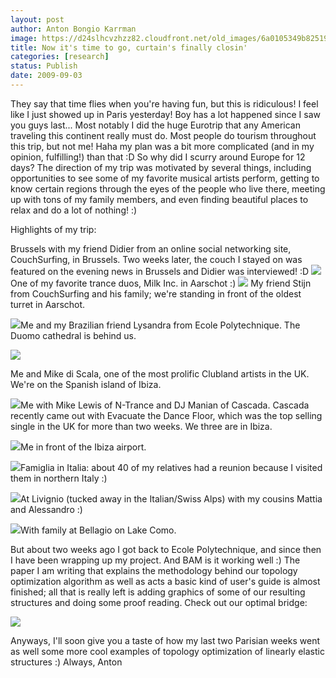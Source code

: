 ```yaml
---
layout: post
author: Anton Bongio Karrman
image: https://d24slhcvzhzz82.cloudfront.net/old_images/6a0105349b8251970b0120a59562d5970c-320wi.jpg
title: Now it's time to go, curtain's finally closin'
categories: [research]
status: Publish
date: 2009-09-03
---
```



They say that time flies when you're having fun, but this is ridiculous! I feel like I just showed up in Paris yesterday!
Boy
has a lot happened since I saw you guys last... Most notably I did the
huge Eurotrip that any American traveling this continent really must
do. Most people do tourism throughout this trip, but not me! Haha my
plan was a bit more complicated (and in my opinion, fulfilling!) than
that :D
So why did I scurry around Europe for 12 days? The
direction of my trip was motivated by several things, including
opportunities to see some of my favorite musical artists perform,
getting to know certain regions through the eyes of the people who live
there, meeting up with tons of my family members, and even finding beautiful places to relax and do a lot of nothing! :) 

Highlights of my trip:

Brussels with my friend Didier from an online social networking site, CouchSurfing, in Brussels. Two weeks later, the couch I stayed on was featured on the evening news in Brussels and Didier was interviewed! :D
![](https://d24slhcvzhzz82.cloudfront.net/old_images/6a0105349b8251970b0120a595646f970c-320wi.jpg)
One of my favorite trance duos, Milk Inc. in Aarschot :)
![](https://d24slhcvzhzz82.cloudfront.net/old_images/6a0105349b8251970b0120a5956952970c-320wi.jpg)
My friend Stijn from CouchSurfing and his family; we're standing in front of the oldest turret in Aarschot.

![](https://d24slhcvzhzz82.cloudfront.net/old_images/6a0105349b8251970b0120a595a2ab970c-320wi.jpg)Me and my Brazilian friend Lysandra from Ecole Polytechnique. The Duomo cathedral is behind us.

![](https://d24slhcvzhzz82.cloudfront.net/old_images/6a0105349b8251970b0120a595a46e970c-320wi.jpg)

Me and Mike di Scala, one of the most prolific Clubland artists in the UK. We're on the Spanish island of Ibiza.

![](https://d24slhcvzhzz82.cloudfront.net/old_images/6a0105349b8251970b0120a53eb4e5970b-320wi.jpg)Me with Mike Lewis of N-Trance and DJ Manian of Cascada. Cascada recently came out with Evacuate the Dance Floor, which was the top selling single in the UK for more than two weeks. We three are in Ibiza.

![](https://d24slhcvzhzz82.cloudfront.net/old_images/6a0105349b8251970b0120a595ab5b970c-320wi.jpg)Me in front of the Ibiza airport.

![](https://d24slhcvzhzz82.cloudfront.net/old_images/6a0105349b8251970b0120a595b375970c-320wi.jpg)Famiglia in Italia: about 40 of my relatives had a reunion because I visited them in northern Italy :)

![](https://d24slhcvzhzz82.cloudfront.net/old_images/6a0105349b8251970b0120a53ec59e970b-320wi.jpg)At Livignio (tucked away in the Italian/Swiss Alps) with my cousins Mattia and Alessandro :)

![](https://d24slhcvzhzz82.cloudfront.net/old_images/6a0105349b8251970b0120a53ec43d970b-320wi.jpg)With family at Bellagio on Lake Como.

But about two weeks ago I got back to Ecole Polytechnique, and since then I have been wrapping up my project. And BAM is it working well :) The paper I am writing that explains the methodology behind our topology optimization algorithm
as well as acts a basic kind of user's guide is almost finished; all
that is really left is adding graphics of some of our resulting structures and doing some proof reading. Check out our optimal bridge:

![](https://d24slhcvzhzz82.cloudfront.net/old_images/6a0105349b8251970b0120a53ecef3970b-800wi.jpg)

Anyways, I'll soon give you a taste of how my last two Parisian weeks went as well some more cool examples of topology optimization of linearly elastic structures :)
Always,
Anton

